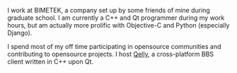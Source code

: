 I work at BIMETEK, a company set up by some friends of mine during graduate school. I am currently a C++ and Qt programmer during my work hours, but am actually more prolific with Objective-C and Python (especially Django).

I spend most of my off time participating in opensource communities and contributing to opensource projects. I host [Qelly](https://github.com/uranusjr/Qelly), a cross-platform BBS client written in C++ upon Qt.